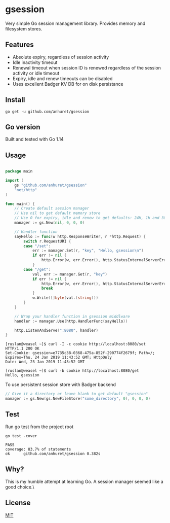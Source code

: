 # gsession

Very simple Go session management library. Provides memory and filesystem stores.

## Features

* Absolute expiry, regardless of session activity
* Idle inactivity timeout
* Renewal timeout when session ID is renewed regardless of the session activity or idle timeout
* Expiry, idle and renew timeouts can be disabled
* Uses excellent Badger KV DB for on disk persistance

## Install

```
go get -u github.com/anhuret/gsession

```

## Go version

Built and tested with Go 1.14

## Usage

```go

package main

import (
	gs "github.com/anhuret/gsession"
	"net/http"
)

func main() {
	// Create default session manager
	// Use nil to get default memory store
	// Use 0 for expiry, idle and renew to get defaults: 24H, 1H and 30M respectively
	manager := gs.New(nil, 0, 0, 0)

	// Handler function
	sayHello := func(w http.ResponseWriter, r *http.Request) {
		switch r.RequestURI {
		case "/set":
			err := manager.Set(r, "key", "Hello, gsession\n")
			if err != nil {
				http.Error(w, err.Error(), http.StatusInternalServerError)
			}
		case "/get":
			val, err := manager.Get(r, "key")
			if err != nil {
				http.Error(w, err.Error(), http.StatusInternalServerError)
				break
			}
			w.Write([]byte(val.(string)))
		}
	}

	// Wrap your handler function in gsession middlware
	handler := manager.Use(http.HandlerFunc(sayHello))

	http.ListenAndServe(":8080", handler)
}

```

```
[ruslan@weasel ~]$ curl -I -c cookie http://localhost:8080/set
HTTP/1.1 200 OK
Set-Cookie: gsession=e7735c38-0368-475a-852f-290774f2679f; Path=/; Expires=Thu, 24 Jan 2019 11:43:52 GMT; HttpOnly
Date: Wed, 23 Jan 2019 11:43:52 GMT

[ruslan@weasel ~]$ curl -b cookie http://localhost:8080/get
Hello, gsession

```

To use persistent session store with Badger backend

```go
// Give it a directory or leave blank to get default "gsession"
manager := gs.New(gs.NewFileStore("some_directory", 0), 0, 0, 0)
```

## Test

Run go test from the project root

```
go test -cover

PASS
coverage: 83.7% of statements
ok  	github.com/anhuret/gsession	0.382s

```

## Why?

This is my humble attempt at learning Go. A session manager seemed like a good choice.\

## License

[MIT](LICENSE)
